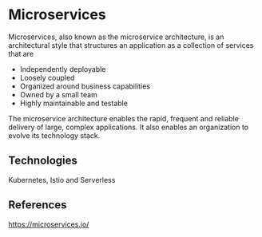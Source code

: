 # Microservices

Microservices, also known as the microservice architecture, is an architectural style that structures an application as a collection of services that are

- Independently deployable
- Loosely coupled
- Organized around business capabilities
- Owned by a small team
- Highly maintainable and testable

The microservice architecture enables the rapid, frequent and reliable delivery of large, complex applications. It also enables an organization to evolve its technology stack.

## Technologies
Kubernetes, Istio and Serverless

## References
https://microservices.io/